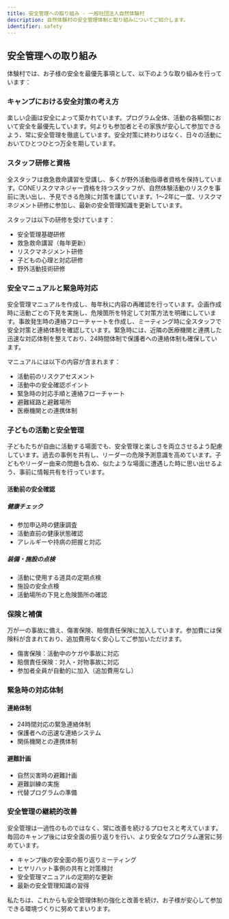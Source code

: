 ```yaml
---
title: 安全管理への取り組み - 一般社団法人自然体験村
description: 自然体験村の安全管理体制と取り組みについてご紹介します。
identifier: safety
---
```


## 安全管理への取り組み

体験村では、お子様の安全を最優先事項として、以下のような取り組みを行っています：

### キャンプにおける安全対策の考え方

楽しい企画は安全によって築かれています。プログラム全体、活動の各瞬間において安全を最優先しています。何よりも参加者とその家族が安心して参加できるよう、常に安全管理を徹底しています。安全対策に終わりはなく、日々の活動においてひとつひとつ万全を期しています。

### スタッフ研修と資格

全スタッフは救急救命講習を受講し、多くが野外活動指導者資格を保持しています。CONEリスクマネジャー資格を持つスタッフが、自然体験活動のリスクを事前に洗い出し、予見できる危険に対策を講じています。1〜2年に一度、リスクマネジメント研修に参加し、最新の安全管理知識を更新しています。

スタッフは以下の研修を受けています：
- 安全管理基礎研修
- 救急救命講習（毎年更新）
- リスクマネジメント研修
- 子どもの心理と対応研修
- 野外活動技術研修

### 安全マニュアルと緊急時対応

安全管理マニュアルを作成し、毎年秋に内容の再確認を行っています。企画作成時に活動ごとの下見を実施し、危険箇所を特定して対策方法を明確にしています。事故発生時の連絡フローチャートを作成し、ミーティング時に全スタッフで安全対策と連絡体制を確認しています。緊急時には、近隣の医療機関と連携した迅速な対応体制を整えており、24時間体制で保護者への連絡体制も確保しています。

マニュアルには以下の内容が含まれます：
- 活動前のリスクアセスメント
- 活動中の安全確認ポイント
- 緊急時の対応手順と連絡フローチャート
- 避難経路と避難場所
- 医療機関との連携体制

### 子どもの活動と安全管理

子どもたちが自由に活動する場面でも、安全管理と楽しさを両立させるよう配慮しています。過去の事例を共有し、リーダーの危険予測意識を高めています。子どもやリーダー由来の問題も含め、似たような場面に遭遇した時に思い出せるよう、事前に情報共有を行っています。

#### 活動前の安全確認

##### 健康チェック
- 参加申込時の健康調査
- 活動直前の健康状態確認
- アレルギーや持病の把握と対応

##### 装備・施設の点検
- 活動に使用する道具の定期点検
- 施設の安全点検
- 活動場所の下見と危険箇所の確認

### 保険と補償

万が一の事故に備え、傷害保険、賠償責任保険に加入しています。参加費には保険料が含まれており、追加費用なく安心してご参加いただけます。

- 傷害保険：活動中のケガや事故に対応
- 賠償責任保険：対人・対物事故に対応
- 参加者全員が自動的に加入（追加費用なし）

### 緊急時の対応体制

#### 連絡体制
- 24時間対応の緊急連絡体制
- 保護者への迅速な連絡システム
- 関係機関との連携体制

#### 避難計画
- 自然災害時の避難計画
- 避難訓練の実施
- 代替プログラムの準備

### 安全管理の継続的改善

安全管理は一過性のものではなく、常に改善を続けるプロセスと考えています。毎回のキャンプ後には安全面の振り返りを行い、より安全なプログラム運営に努めています。

- キャンプ後の安全面の振り返りミーティング
- ヒヤリハット事例の共有と対策検討
- 安全管理マニュアルの定期的な更新
- 最新の安全管理知識の習得

私たちは、これからも安全管理体制の強化と改善を続け、お子様が安心して参加できる環境づくりに努めてまいります。
